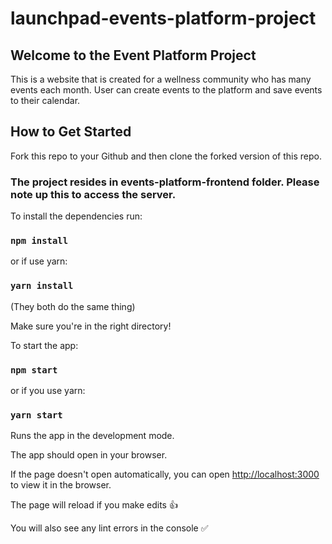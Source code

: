 # launchpad-events-platform-project

## Welcome to the Event Platform Project

This is a website that is created for a wellness community who has many events each month. User can create events to the platform and save events to their calendar.

## How to Get Started

Fork this repo to your Github and then clone the forked version of this repo. 

### The project resides in events-platform-frontend folder. Please note up this to access the server.

To install the dependencies run:

### `npm install`

or if use yarn:

### `yarn install`

(They both do the same thing)

Make sure you're in the right directory!

To start the app:

### `npm start`

or if you use yarn:

### `yarn start`

Runs the app in the development mode.

The app should open in your browser.

If the page doesn't open automatically, you can open [http://localhost:3000](http://localhost:3000) to view it in the browser.

The page will reload if you make edits 👍

You will also see any lint errors in the console ✅
